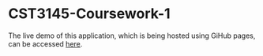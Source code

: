 # CST3145-Coursework-1
The live demo of this application, which is being hosted using GiHub pages, can be accessed [here](https://ahk294.github.io/CST3145-Coursework-1/).
